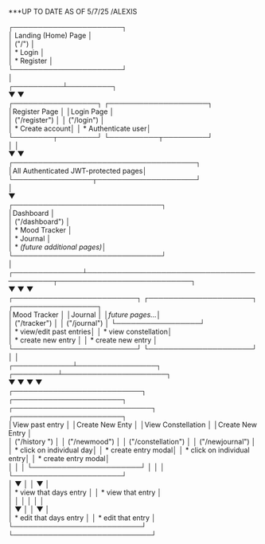 

***UP TO DATE AS OF 5/7/25 /ALEXIS  
  
┌──────────────────────┐  
│ Landing (Home) Page  │  
│  ("/")               │   
│ * Login              │  
│ * Register           │  
└──────────────────────┘  
           │  
┌──────────┴─────────┐  
▼                    ▼  
┌─────────────────┐  ┌────────────────────┐  
│Register Page    │  │Login Page          │  
│ ("/register")   │  │ ("/login")         │  
│ * Create account│  │ * Authenticate user│  
└────────┬────────┘  └──────────┬─────────┘  
         │                      │  
         ▼                      ▼  
┌─────────────────────────────────────┐  
│All Authenticated JWT-protected pages│  
└────────────────┬────────────────────┘  
                 │  
                 ▼  
┌──────────────────────────────┐  
│Dashboard                     │  
│ ("/dashboard")               │  
│ * Mood Tracker               │  
│ * Journal                    │  
│ * *(future additional pages)*│  
└──────────────────────────────┘  
               │  
┌──────────────┴───────────────────────────────────────────┬───────────────────────────┐  
▼                                                          ▼                           ▼  
┌─────────────────────────┐                                ┌─────────────────────┐     ┌─────────────────┐    
│Mood Tracker             │                                │Journal              │     │*future pages...*│  
│ ("/tracker")            │                                │ ("/journal")        │     └─────────────────┘  
│ * view/edit past entries│                                │ * view constellation│     
│ * create new entry      │                                │ * create new entry  │     
└─────────────────────────┘                                └─────────────────────┘     
             │                                                       │  
┌────────────┴────────────────┐                            ┌─────────┴─────────────────────┐    
▼                             ▼                            ▼                               ▼  
┌──────────────────────────┐  ┌──────────────────────┐     ┌────────────────────────────┐  ┌──────────────────────┐  
│View past entry           │  │Create New Enty       │     │View Constellation          │  │Create New Entry      │  
│ ("/history ")            │  │  ("/newmood")        │     │ ("/constellation")         │  │  ("/newjournal")     │  
│ * click on individual day│  │  * create entry modal│     │ * click on individual entry│  │  * create entry modal│  
│     │                    │  └──────────────────────┘     │     │                      │  └──────────────────────┘  
│     ▼                    │                               │     ▼                      │  
│ * view that days entry   │                               │ * view that entry          │  
│     │                    │                               │     │                      │  
│     ▼                    │                               │     ▼                      │  
│ * edit that days entry   │                               │ * edit that entry          │                                               
└──────────────────────────┘                               └────────────────────────────┘                    